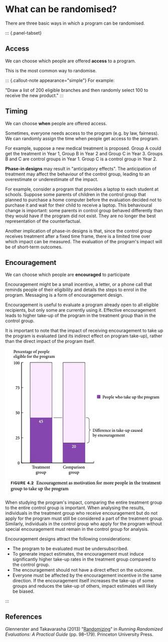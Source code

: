 # What can be randomised?

There are three basic ways in which a program can be randomised.

::: {.panel-tabset}

## Access

We can choose which people are offered **access** to a program.

This is the most common way to randomise.

::: {.callout-note appearance="simple"}
For example:

"Draw a list of 200 eligible branches and then randomly select 100 to receive the new product."
:::

## Timing

We can choose **when** people are offered access.

Sometimes, everyone needs access to the program (e.g. by law, fairness). We can randomly assign the time when people get access to the program.

For example, suppose a new medical treatment is proposed. Group A could get the treatment in Year 1, Group B in Year 2 and Group C in Year 3. Groups B and C are control groups in Year 1. Group C is a control group in Year 2.

**Phase-in designs** may result in "anticipatory effects". The anticipation of treatment may affect the behaviour of the control group, leading to an overestimate or underestimate of the impact.

For example, consider a program that provides a laptop to each student at schools. Suppose some parents of children in the control group that planned to purchase a home computer before the evaluation decided not to purchase it and wait for their child to receive a laptop. This behavioural change is important: some parents in control group behaved differently than they would have if the program did not exist. They are no longer the best representation of the counterfactual.

Another implication of phase-in designs is that, since the control group receives treatment after a fixed time frame, there is a limited time over which impact can be measured. The evaluation of the program's impact will be of short-term outcomes.

## Encouragement

We can choose which people are **encouraged** to participate

Encouragement might be a small incentive, a letter, or a phone call that reminds people of their eligibility and details the steps to enrol in the program. Messaging is a form of encouragement design.

Encouragement is useful to evaluate a program already open to all eligible recipients, but only some are currently using it. Effective encouragement leads to higher take-up of the program in the treatment group than in the control group.

It is important to note that the impact of receiving encouragement to take up the program is evaluated (and its indirect effect on program take-up), rather than the direct impact of the program itself.

![](img/11111.png)

When studying the program's impact, comparing the entire treatment group to the entire control group is important. When analysing the results, individuals in the treatment group who receive encouragement but do not apply for the program must still be considered a part of the treatment group. Similarly, individuals in the control group who apply for the program without special encouragement must remain in the control group for analysis.

Encouragement designs attract the following considerations:

- The program to be evaluated must be undersubscribed.
- To generate impact estimates, the encouragement must induce significantly higher take-up rates in the treatment group compared to the control group.
- The encouragement should not have a direct effect on the outcome.
- Everyone must be affected by the encouragement incentive in the same direction. If the encouragement itself increases the take-up of some groups and reduces the take-up of others, impact estimates will likely be biased.

:::

## References

Glennerster and Takavarasha (2013) "[Randomizing](https://doi-org.ezproxy.lib.uts.edu.au/10.2307/j.ctt4cgd52.8)" in *Running Randomized Evaluations: A Practical Guide* (pp. 98–179). Princeton University Press.
